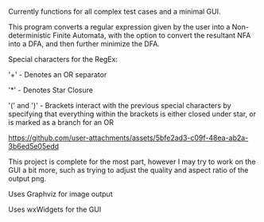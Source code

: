 Currently functions for all complex test cases and a minimal GUI.

This program converts a regular expression given by the user into a Non-deterministic Finite Automata, with the option to convert the resultant NFA into a DFA, and then further minimize the DFA.

Special characters for the RegEx:

'+' - Denotes an OR separator

'*' - Denotes Star Closure

'(' and ')' - Brackets interact with the previous special characters by specifying that everything within the brackets is either closed under star, or is marked as a branch for an OR

https://github.com/user-attachments/assets/5bfe2ad3-c09f-48ea-ab2a-3b6ed5e05edd





This project is complete for the most part, however I may try to work on the GUI a bit more, such as trying to adjust the quality and aspect ratio of the output png.

Uses Graphviz for image output

Uses wxWidgets for the GUI

